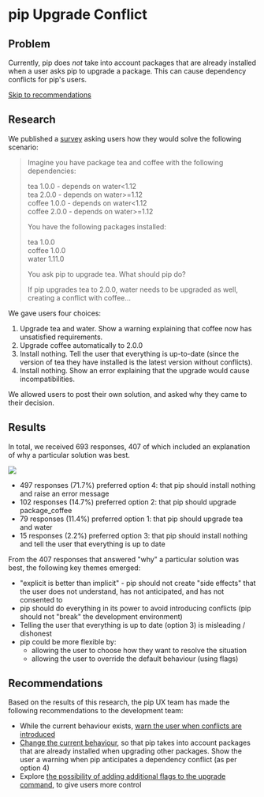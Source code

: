 # pip Upgrade Conflict

## Problem

Currently, pip does _not_ take into account packages that are already installed when a user asks pip to upgrade a package. This can cause dependency conflicts for pip's users.

[Skip to recommendations](#recommendations)

## Research

We published a [survey](https://bit.ly/2ZqJijr) asking users how they would solve the following scenario:

<blockquote>
Imagine you have package tea and coffee with the following dependencies:

tea 1.0.0 - depends on water<1.12<br>
tea 2.0.0 - depends on water>=1.12<br>
coffee 1.0.0 - depends on water<1.12<br>
coffee 2.0.0 - depends on water>=1.12<br>

You have the following packages installed:

tea 1.0.0<br>
coffee 1.0.0<br>
water 1.11.0<br>

You ask pip to upgrade tea. What should pip do?

If pip upgrades tea to 2.0.0, water needs to be upgraded as well, creating a conflict with coffee...

</blockquote>

We gave users four choices:

1. Upgrade tea and water. Show a warning explaining that coffee now has unsatisfied requirements.
2. Upgrade coffee automatically to 2.0.0
3. Install nothing. Tell the user that everything is up-to-date (since the version of tea they have installed is the latest version without conflicts).
4. Install nothing. Show an error explaining that the upgrade would cause incompatibilities.

We allowed users to post their own solution, and asked why they came to their decision.

## Results

In total, we received 693 responses, 407 of which included an explanation of why a particular solution was best.

![](https://i.imgur.com/UdBWkaQ.png)

- 497 responses (71.7%) preferred option 4: that pip should install nothing and raise an error message
- 102 responses (14.7%) preferred option 2: that pip should upgrade package_coffee
- 79 responses (11.4%) preferred option 1: that pip should upgrade tea and water
- 15 responses (2.2%) preferred option 3: that pip should install nothing and tell the user that everything is up to date

From the 407 responses that answered "why" a particular solution was best, the following key themes emerged:

- "explicit is better than implicit" - pip should not create "side effects" that the user does not understand, has not anticipated, and has not consented to
- pip should do everything in its power to avoid introducing conflicts (pip should not "break" the development environment)
- Telling the user that everything is up to date (option 3) is misleading / dishonest
- pip could be more flexible by:
  - allowing the user to choose how they want to resolve the situation
  - allowing the user to override the default behaviour (using flags)

## Recommendations

Based on the results of this research, the pip UX team has made the following recommendations to the development team:

- While the current behaviour exists, [warn the user when conflicts are introduced](https://github.com/pypa/pip/issues/7744#issuecomment-717573440)
- [Change the current behaviour](https://github.com/pypa/pip/issues/9094), so that pip takes into account packages that are already installed when upgrading other packages. Show the user a warning when pip anticipates a dependency conflict (as per option 4)
- Explore [the possibility of adding additional flags to the upgrade command](https://github.com/pypa/pip/issues/9095), to give users more control
